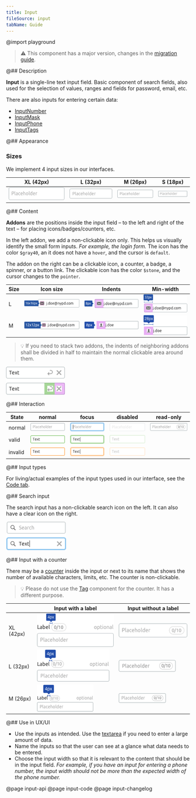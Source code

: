 ```yaml
---
title: Input
fileSource: input
tabName: Guide
---
```


@import playground

> ⚠️ This component has a major version, changes in the [migration guide](/internal/migration-guide).

@## Description

**Input** is a single-line text input field. Basic component of search fields, also used for the selection of values, ranges and fields for password, email, etc.

There are also inputs for entering certain data:

- [InputNumber](/components/input-number/)
- [InputMask](/components/input-mask/)
- [InputPhone](/components/input-phone/)
- [InputTags](/components/input-tags/)

@## Appearance

### Sizes

We implement 4 input sizes in our interfaces.

|                 XL (42px)                  |                 L (32px)                 |                 M (26px)                 |                 S (18px)                 |
| :----------------------------------------: | :--------------------------------------: | :--------------------------------------: | :--------------------------------------: |
| ![input-xl no-margin](static/input-xl.png) | ![input-l no-margin](static/input-l.png) | ![input-m no-margin](static/input-m.png) | ![input-s no-margin](static/input-s.png) |

@## Content

**Addons** are the positions inside the input field – to the left and right of the text – for placing icons/badges/counters, etc.

In the left addon, we add a non-clickable icon only. This helps us visually identify the small form inputs. _For example, the login form._ The icon has the color `$gray40`, an it does not have a `hover`, and the cursor is `default`.

The addon on the right can be a clickable icon, a counter, a badge, a spinner, or a button link. The clickable icon has the color `$stone`, and the cursor changes to the `pointer`.

| Size | Icon size                                     | Indents                                          | Min-width                                      |
| ---- | --------------------------------------------- | ------------------------------------------------ | ---------------------------------------------- |
| L    | ![addon-l no-margin](static/addon-l-icon.png) | ![addon-l no-margin](static/addon-l-padding.png) | ![addon-l no-margin](static/addon-l-width.png) |
| M    | ![addon-m no-margin](static/addon-m-icon.png) | ![addon-m no-margin](static/addon-m-padding.png) | ![addon-m no-margin](static/addon-m-width.png) |

> 💡 If you need to stack two addons, the indents of neighboring addons shall be divided in half to maintain the normal clickable area around them.

![padding-collapse](static/padding_collapse.png)

@## Interaction

| State   | normal                                               | focus                                                            | disabled                                                               | read-only                                              |
| ------- | ---------------------------------------------------- | ---------------------------------------------------------------- | ---------------------------------------------------------------------- | ------------------------------------------------------ |
| normal  | ![input-normal no-margin](static/input-normal.png)   | ![input-normal-focus no-margin](static/input-normal-focus.png)   | ![input-normal-disabled no-margin](static/input-normal-disabled.png)   | ![input-readonly no-margin](static/input-readonly.png) |
| valid   | ![input-valid no-margin](static/input-valid.png)     | ![input-valid-focus no-margin](static/input-valid-focus.png)     | ![input-valid-disabled no-margin](static/input-valid-disabled.png)     |                                                        |
| invalid | ![input-invalid no-margin](static/input-invalid.png) | ![input-invalid-focus no-margin](static/input-invalid-focus.png) | ![input-invalid-disabled no-margin](static/input-invalid-disabled.png) |                                                        |

@## Input types

For living/actual examples of the input types used in our interface, see the [Code tab](/components/input/input-code).

@## Search input

The search input has a non-clickable search icon on the left. It can also have a clear icon on the right.

![search input](static/search.png)

@## Input with a counter

There may be a [counter](/components/counter/) inside the input or next to its name that shows the number of available characters, limits, etc. The counter is non-clickable.

> 💡 Please do not use the [Tag](/components/tag/) component for the counter. It has a different purpose.

|           | Input with a label                           | Input without a label                           |
| --------- | -------------------------------------------- | ----------------------------------------------- |
| XL (42px) | ![input with counter](static/counter-XL.png) | ![input with counter](static/counter-in-xl.png) |
| L (32px)  | ![input with counter](static/counter-L.png)  | ![input with counter](static/counter-in-l.png)  |
| M (26px)  | ![input with counter](static/counter-M.png)  | ![input with counter](static/counter-in-m.png)  |

@## Use in UX/UI

- Use the inputs as intended. Use the [textarea](/components/textarea/) if you need to enter a large amount of data.
- Name the inputs so that the user can see at a glance what data needs to be entered.
- Choose the input width so that it is relevant to the content that should be in the input field. _For example, if you have an input for entering a phone number, the input width should not be more than the expected width of the phone number._

@page input-api
@page input-code
@page input-changelog
